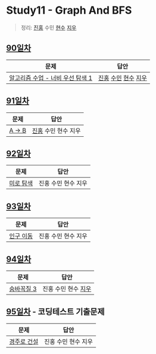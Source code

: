 # Study11 - Graph And BFS
> 정리: [진홍](self_study/kjh.md) 수민 [현수](self_study/hhs.md) [지우](self_study/sjw.md)

## [90일차](90Day)

| 문제                 | 답안                |
| -------------------- | ------------------- |
| [알고리즘 수업 - 너비 우선 탐색 1](https://www.acmicpc.net/problem/24444) | [진홍](Day90/kjh.kt) [수민](Day90/ysmC.cpp) [현수](Day90/hhs.java) [지우](Day90/sjw.java) |

## [91일차](Day91)

| 문제                 | 답안                |
| -------------------- | ------------------- |
| [A → B](https://www.acmicpc.net/problem/16953) | [진홍](Day91/kjh.kt) 수민 현수 지우 |

## [92일차](Day92)

| 문제                 | 답안                |
| -------------------- | ------------------- |
| [미로 탐색](https://www.acmicpc.net/problem/2178) | 진홍 수민 현수 지우 |

## [93일차](Day93)

| 문제                 | 답안                |
| -------------------- | ------------------- |
| [인구 이동](https://www.acmicpc.net/problem/16234) | 진홍 수민 현수 지우 |

## [94일차](Day94)

| 문제             | 답안                            |
|----------------|-------------------------------|
| [숨바꼭질 3](https://www.acmicpc.net/problem/13549) | 진홍 수민 현수 [지우](Day94/sjw.java) |

## [95일차](Day95) - 코딩테스트 기출문제

| 문제                 | 답안                |
| -------------------- | ------------------- |
| [경주로 건설](https://school.programmers.co.kr/learn/courses/30/lessons/67259) | 진홍 수민 현수 지우 |
